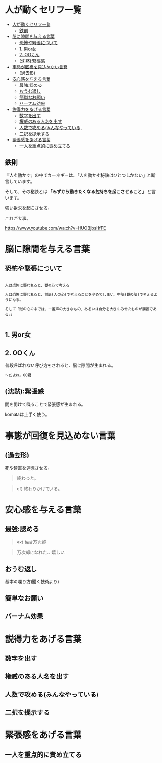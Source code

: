 
# 人が動くセリフ一覧

- [人が動くセリフ一覧](#人が動くセリフ一覧)
  - [鉄則](#鉄則)
- [脳に隙間を与える言葉](#脳に隙間を与える言葉)
  - [恐怖や緊張について](#恐怖や緊張について)
  - [1. 男or女](#1-男or女)
  - [2. OOくん](#2-ooくん)
  - [(沈黙):緊張感](#沈黙緊張感)
- [事態が回復を見込めない言葉](#事態が回復を見込めない言葉)
  - [(過去形)](#過去形)
- [安心感を与える言葉](#安心感を与える言葉)
  - [最強:認める](#最強認める)
  - [おうむ返し](#おうむ返し)
  - [簡単なお願い](#簡単なお願い)
  - [バーナム効果](#バーナム効果)
- [説得力をあげる言葉](#説得力をあげる言葉)
  - [数字を出す](#数字を出す)
  - [権威のある人名を出す](#権威のある人名を出す)
  - [人数で攻める(みんなやっている)](#人数で攻めるみんなやっている)
  - [二択を提示する](#二択を提示する)
- [緊張感をあげる言葉](#緊張感をあげる言葉)
  - [一人を重点的に責め立てる](#一人を重点的に責め立てる)



## 鉄則

『人を動かす』の中でカーネギーは、「人を動かす秘訣はひとつしかない」と断言しています。

そして、その秘訣とは **「みずから動きたくなる気持ちを起こさせること」**
と言います。

強い欲求を起こさせる。

これが大事。

https://www.youtube.com/watch?v=HUOBjbsHfFE



# 脳に隙間を与える言葉

## 恐怖や緊張について

<pre><code>
人は恐怖に襲われると、獣の心で考える

人は恐怖に襲われると、前脳(人の心)で考えることをやめてしまい、中脳(獣の脳)で考えるようになる。

そして「獣の心の中では、一番声の大きなもの、あるいは自分を大きくみせたものが勝者である。」

</code></pre>


## 1. 男or女


## 2. OOくん

普段呼ばれない呼び方をされると、脳に隙間が生まれる。

    〜だよね。OO君:



## (沈黙):緊張感

間を開けて喋ることで緊張感が生まれる。

komataは上手く使う。



# 事態が回復を見込めない言葉

## (過去形)

死や硬直を連想させる。

> 終わった。

> cf) 終わりかけている。



# 安心感を与える言葉

## 最強:認める

> ex) 佐古万次郎

> 万次郎になれた... 嬉しい!


## おうむ返し

基本の喋り方(聞く技術より)

## 簡単なお願い

## バーナム効果




# 説得力をあげる言葉

## 数字を出す

## 権威のある人名を出す

## 人数で攻める(みんなやっている)

## 二択を提示する

# 緊張感をあげる言葉

## 一人を重点的に責め立てる




